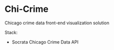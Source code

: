 # Chi-Crime
Chicago crime data front-end visualization solution

Stack:
- Socrata Chicago Crime Data API
